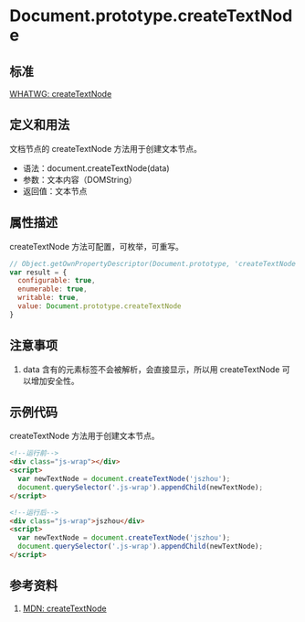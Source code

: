 # Document.prototype.createTextNode

## 标准
[WHATWG: createTextNode](https://dom.spec.whatwg.org/#dom-document-createtextnode)

## 定义和用法
文档节点的 createTextNode 方法用于创建文本节点。

- 语法：document.createTextNode(data)
- 参数：文本内容（DOMString）
- 返回值：文本节点

## 属性描述
createTextNode 方法可配置，可枚举，可重写。
```javascript
// Object.getOwnPropertyDescriptor(Document.prototype, 'createTextNode') 的结果如下：
var result = {
  configurable: true,
  enumerable: true,
  writable: true,
  value: Document.prototype.createTextNode
}
```
## 注意事项
1. data 含有的元素标签不会被解析，会直接显示，所以用 createTextNode 可以增加安全性。

## 示例代码
createTextNode 方法用于创建文本节点。
```html
<!--运行前-->
<div class="js-wrap"></div>
<script>
  var newTextNode = document.createTextNode('jszhou');
  document.querySelector('.js-wrap').appendChild(newTextNode);
</script>

<!--运行后-->
<div class="js-wrap">jszhou</div>
<script>
  var newTextNode = document.createTextNode('jszhou');
  document.querySelector('.js-wrap').appendChild(newTextNode);
</script>
```

## 参考资料
1. [MDN: createTextNode](https://developer.mozilla.org/en-US/docs/Web/API/Document/createTextNode)
